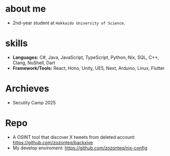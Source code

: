 # about me
- 2nd-year student at `Hokkaido University of Science`.
# skills
- **Languages:** C#, Java, JavaScript, TypeScript, Python, Nix, SQL, C++, Clang, NuShell, Dart
- **Framework/Tools:** React, Hono, Unity, UE5, Next, Arduino, Linux, Flutter
# Archieves
- Secutity Camp 2025
# Repo
- A OSINT tool that discover X tweets from deleted account: https://github.com/zozonteq/backxive
- My develop enviroment: https://github.com/zozonteq/nix-config

